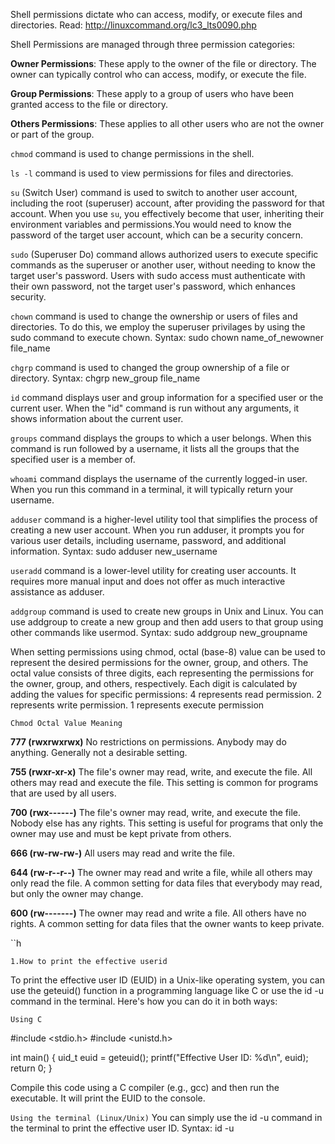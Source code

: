 Shell permissions dictate who can access, modify, or execute files and directories. Read:
http://linuxcommand.org/lc3_lts0090.php

Shell Permissions are managed through three permission categories:

**Owner Permissions**: These apply to the owner of the file or directory. The owner can typically control who can access, modify, or execute the file.

**Group Permissions**: These apply to a group of users who have been granted access to the file or directory.

**Others Permissions**: These applies to all other users who are not the owner or part of the group.

`chmod` command is used to change permissions in the shell.


`ls -l` command is used to view permissions for files and directories.

`su` (Switch User) command is used to switch to another user account, including the root (superuser) account, after providing the password for that account. When you use `su`, you effectively become that user, inheriting their environment variables and permissions.You would need to know the password of the target user account, which can be a security concern.

`sudo` (Superuser Do) command allows authorized users to execute specific commands as the superuser or another user, without needing to know the target user's password. Users with sudo access must authenticate with their own password, not the target user's password, which enhances security.

`chown` command is used to change the ownership or users of files and directories. To do this, we employ the superuser privilages by using the sudo command to execute chown.
Syntax: sudo chown name_of_newowner file_name

`chgrp` command is used to changed the group ownership of a file or directory.
Syntax: chgrp new_group file_name

`id` command displays user and group information for a specified user or the current user. When the "id" command is run without any arguments, it shows information about the current user.

`groups` command displays the groups to which a user belongs. When this command is run followed by a username, it lists all the groups that the specified user is a member of.

`whoami` command displays the username of the currently logged-in user. When you run this command in a terminal, it will typically return your username.

`adduser` command is a higher-level utility tool that simplifies the process of creating a new user account. When you run adduser, it prompts you for various user details, including username, password, and additional information.
Syntax: sudo adduser new_username

`useradd` command is a lower-level utility for creating user accounts. It requires more manual input and does not offer as much interactive assistance as adduser.

`addgroup` command is used to create new groups in Unix and Linux. You can use addgroup to create a new group and then add users to that group using other commands like usermod.
Syntax: sudo addgroup new_groupname

When setting permissions using chmod, octal (base-8) value can be used to represent the desired permissions for the owner, group, and others. The octal value consists of three digits, each representing the permissions for the owner, group, and others, respectively. Each digit is calculated by adding the values for specific permissions:
4 represents read permission.
2 represents write permission.
1 represents execute permission

`Chmod Octal Value Meaning`

**777 (rwxrwxrwx)** No restrictions on permissions. Anybody may do anything. Generally not a desirable setting.

**755 (rwxr-xr-x)** The file's owner may read, write, and execute the file. All others may read and execute the file. This setting is common for programs that are used by all users.

**700 (rwx------)** The file's owner may read, write, and execute the file. Nobody else has any rights. This setting is useful for programs that only the owner may use and must be kept private from others.

**666 (rw-rw-rw-)** All users may read and write the file.

**644 (rw-r--r--)** The owner may read and write a file, while all others may only read the file. A common setting for data files that everybody may read, but only the owner may change.

**600 (rw-------)** The owner may read and write a file. All others have no rights. A common setting for data files that the owner wants to keep private.

``h

`1.How to print the effective userid`

To print the effective user ID (EUID) in a Unix-like operating system, you can use the geteuid() function in a programming language like C or use the id -u command in the terminal. Here's how you can do it in both ways:

`Using C`

#include <stdio.h>
#include <unistd.h>

int main() {
    uid_t euid = geteuid();
    printf("Effective User ID: %d\n", euid);
    return 0;
}

Compile this code using a C compiler (e.g., gcc) and then run the executable. It will print the EUID to the console.

`Using the terminal (Linux/Unix)`
You can simply use the id -u command in the terminal to print the effective user ID. Syntax: id -u

